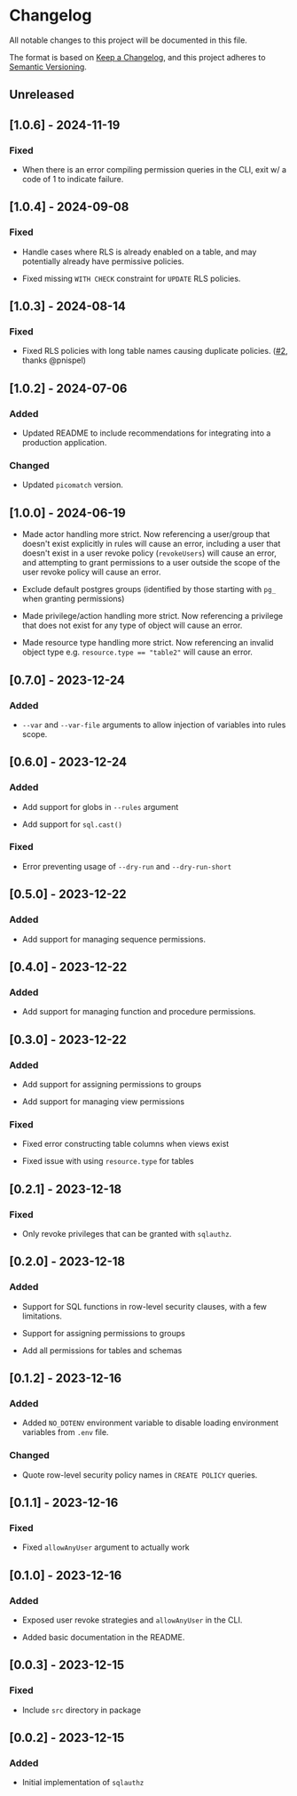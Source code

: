 # Changelog

All notable changes to this project will be documented in this file.

The format is based on [Keep a Changelog](https://keepachangelog.com/en/1.0.0/),
and this project adheres to [Semantic Versioning](https://semver.org/spec/v2.0.0.html).

## Unreleased

## [1.0.6] - 2024-11-19

### Fixed

- When there is an error compiling permission queries in the CLI, exit w/ a code of 1 to indicate failure.

## [1.0.4] - 2024-09-08

### Fixed

- Handle cases where RLS is already enabled on a table, and may potentially already have permissive policies.

- Fixed missing `WITH CHECK` constraint for `UPDATE` RLS policies.

## [1.0.3] - 2024-08-14

### Fixed

- Fixed RLS policies with long table names causing duplicate policies. ([#2](https://github.com/cfeenstra67/sqlauthz/pull/2), thanks @pnispel)

## [1.0.2] - 2024-07-06

### Added

- Updated README to include recommendations for integrating into a production application.

### Changed

- Updated `picomatch` version.

## [1.0.0] - 2024-06-19

- Made actor handling more strict. Now referencing a user/group that doesn't exist explicitly in rules will cause an error, including a user that doesn't exist in a user revoke policy (`revokeUsers`) will cause an error, and attempting to grant permissions to a user outside the scope of the user revoke policy will cause an error.

- Exclude default postgres groups (identified by those starting with `pg_` when granting permissions)

- Made privilege/action handling more strict. Now referencing a privilege that does not exist for any type of object will cause an error.

- Made resource type handling more strict. Now referencing an invalid object type e.g. `resource.type == "table2"` will cause an error.

## [0.7.0] - 2023-12-24

### Added

- `--var` and `--var-file` arguments to allow injection of variables into rules scope.

## [0.6.0] - 2023-12-24

### Added

- Add support for globs in `--rules` argument

- Add support for `sql.cast()`

### Fixed

- Error preventing usage of `--dry-run` and `--dry-run-short`

## [0.5.0] - 2023-12-22

### Added

- Add support for managing sequence permissions.

## [0.4.0] - 2023-12-22

### Added

- Add support for managing function and procedure permissions.

## [0.3.0] - 2023-12-22

### Added

- Add support for assigning permissions to groups

- Add support for managing view permissions

### Fixed

- Fixed error constructing table columns when views exist

- Fixed issue with using `resource.type` for tables

## [0.2.1] - 2023-12-18

### Fixed

- Only revoke privileges that can be granted with `sqlauthz`.

## [0.2.0] - 2023-12-18

### Added

- Support for SQL functions in row-level security clauses, with a few limitations.

- Support for assigning permissions to groups

- Add all permissions for tables and schemas

## [0.1.2] - 2023-12-16

### Added

- Added `NO_DOTENV` environment variable to disable loading environment variables from `.env` file.

### Changed

- Quote row-level security policy names in `CREATE POLICY` queries.

## [0.1.1] - 2023-12-16

### Fixed

- Fixed `allowAnyUser` argument to actually work

## [0.1.0] - 2023-12-16

### Added

- Exposed user revoke strategies and `allowAnyUser` in the CLI.

- Added basic documentation in the README.

## [0.0.3] - 2023-12-15

### Fixed

- Include `src` directory in package

## [0.0.2] - 2023-12-15

### Added

- Initial implementation of `sqlauthz`
